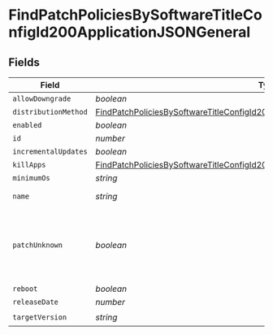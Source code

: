 # FindPatchPoliciesBySoftwareTitleConfigId200ApplicationJSONGeneral


## Fields

| Field                                                                                                                                                                                                 | Type                                                                                                                                                                                                  | Required                                                                                                                                                                                              | Description                                                                                                                                                                                           | Example                                                                                                                                                                                               |
| ----------------------------------------------------------------------------------------------------------------------------------------------------------------------------------------------------- | ----------------------------------------------------------------------------------------------------------------------------------------------------------------------------------------------------- | ----------------------------------------------------------------------------------------------------------------------------------------------------------------------------------------------------- | ----------------------------------------------------------------------------------------------------------------------------------------------------------------------------------------------------- | ----------------------------------------------------------------------------------------------------------------------------------------------------------------------------------------------------- |
| `allowDowngrade`                                                                                                                                                                                      | *boolean*                                                                                                                                                                                             | :heavy_minus_sign:                                                                                                                                                                                    | N/A                                                                                                                                                                                                   |                                                                                                                                                                                                       |
| `distributionMethod`                                                                                                                                                                                  | [FindPatchPoliciesBySoftwareTitleConfigId200ApplicationJSONGeneralDistributionMethod](../../models/operations/findpatchpoliciesbysoftwaretitleconfigid200applicationjsongeneraldistributionmethod.md) | :heavy_minus_sign:                                                                                                                                                                                    | N/A                                                                                                                                                                                                   |                                                                                                                                                                                                       |
| `enabled`                                                                                                                                                                                             | *boolean*                                                                                                                                                                                             | :heavy_minus_sign:                                                                                                                                                                                    | N/A                                                                                                                                                                                                   | true                                                                                                                                                                                                  |
| `id`                                                                                                                                                                                                  | *number*                                                                                                                                                                                              | :heavy_minus_sign:                                                                                                                                                                                    | N/A                                                                                                                                                                                                   | 1                                                                                                                                                                                                     |
| `incrementalUpdates`                                                                                                                                                                                  | *boolean*                                                                                                                                                                                             | :heavy_minus_sign:                                                                                                                                                                                    | N/A                                                                                                                                                                                                   | false                                                                                                                                                                                                 |
| `killApps`                                                                                                                                                                                            | [FindPatchPoliciesBySoftwareTitleConfigId200ApplicationJSONGeneralKillApps](../../models/operations/findpatchpoliciesbysoftwaretitleconfigid200applicationjsongeneralkillapps.md)[]                   | :heavy_minus_sign:                                                                                                                                                                                    | N/A                                                                                                                                                                                                   |                                                                                                                                                                                                       |
| `minimumOs`                                                                                                                                                                                           | *string*                                                                                                                                                                                              | :heavy_minus_sign:                                                                                                                                                                                    | N/A                                                                                                                                                                                                   | 10.9                                                                                                                                                                                                  |
| `name`                                                                                                                                                                                                | *string*                                                                                                                                                                                              | :heavy_check_mark:                                                                                                                                                                                    | N/A                                                                                                                                                                                                   | Google Chrome - 62.0.3202.75                                                                                                                                                                          |
| `patchUnknown`                                                                                                                                                                                        | *boolean*                                                                                                                                                                                             | :heavy_minus_sign:                                                                                                                                                                                    | Set to true to patch versions unidentified by Jamf Pro patch reporting                                                                                                                                |                                                                                                                                                                                                       |
| `reboot`                                                                                                                                                                                              | *boolean*                                                                                                                                                                                             | :heavy_minus_sign:                                                                                                                                                                                    | N/A                                                                                                                                                                                                   |                                                                                                                                                                                                       |
| `releaseDate`                                                                                                                                                                                         | *number*                                                                                                                                                                                              | :heavy_minus_sign:                                                                                                                                                                                    | N/A                                                                                                                                                                                                   | 1509048027663                                                                                                                                                                                         |
| `targetVersion`                                                                                                                                                                                       | *string*                                                                                                                                                                                              | :heavy_check_mark:                                                                                                                                                                                    | N/A                                                                                                                                                                                                   | 62.0.3202.75                                                                                                                                                                                          |